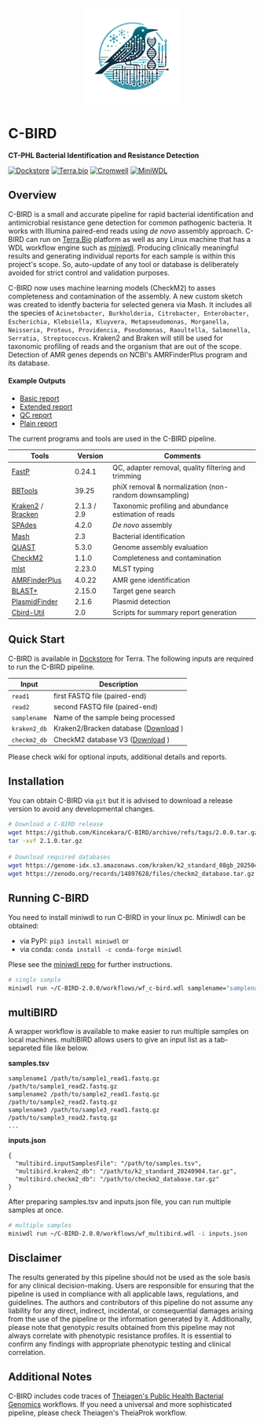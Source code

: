 <p align="center">
<img src="./assets/cbird_logo.png" width=200>
</p>

# C-BIRD

**CT-PHL Bacterial Identification and Resistance Detection**

[![Dockstore](https://img.shields.io/badge/Dockstore-C--BIRDv2-blue)](https://dockstore.org/workflows/github.com/Kincekara/C-BIRD/C-BIRDv2:main?tab=info)
[![Terra.bio](https://img.shields.io/badge/Terra.bio-Platform-green)](https://terra.bio/)
[![Cromwell](https://img.shields.io/badge/Cromwell-Workflow%20Engine-blue)](https://cromwell.readthedocs.io/en/stable/)
[![MiniWDL](https://img.shields.io/badge/MiniWDL-Workflow%20Engine-yellow)](https://miniwdl.readthedocs.io/en/latest/)

## Overview

C-BIRD is a small and accurate pipeline for rapid bacterial identification and antimicrobial resistance gene detection for common pathogenic bacteria.
It works with Illumina paired-end reads using *de novo* assembly approach.
C-BIRD can run on [Terra.Bio](https://terra.bio/) platform as well as any Linux machine that has a WDL workflow engine such as [miniwdl](https://github.com/chanzuckerberg/miniwdl).
Producing clinically meaningful results and generating individual reports for each sample is within this project's scope.
So, auto-update of any tool or database is deliberately avoided for strict control and validation purposes.

C-BIRD now uses machine learning models (CheckM2) to asses completeness and contamination of the assembly.
A new custom sketch was created to identfy bacteria for selected genera via Mash.
It includes all the species of `Acinetobacter, Burkholderia, Citrobacter, Enterobacter, Escherichia, Klebsiella, Kluyvera, Metapseudomonas, Morganella, Neisseria, Proteus, Providencia, Pseudomonas, Raoultella, Salmonella, Serratia, Streptococcus`.
Kraken2 and Braken will still be used for taxonomic profiling of reads and the organism that are out of the scope.
Detection of AMR genes depends on NCBI's AMRFinderPlus program and its database.

#### Example Outputs

- [Basic report](https://htmlpreview.github.io/?https://github.com/Kincekara/C-BIRD/blob/main/assets/AR55_basic_report.html)
- [Extended report](https://htmlpreview.github.io/?https://github.com/Kincekara/C-BIRD/blob/main/assets/AR55_extended_report.html)
- [QC report](https://htmlpreview.github.io/?https://github.com/Kincekara/C-BIRD/blob/main/assets/AR55_QC_summary.html)
- [Plain report](./assets/AR55_report.docx)

The current programs and tools are used in the C-BIRD pipeline.

| Tools                                                                                             | Version     | Comments                                               |
| ------------------------------------------------------------------------------------------------- | ----------- | ------------------------------------------------------ |
| [FastP](https://github.com/OpenGene/fastp)                                                           | 0.24.1      | QC, adapter removal, quality filtering and trimming    |
| [BBTools](https://jgi.doe.gov/data-and-tools/software-tools/bbtools/)                                | 39.25       | phiX removal & normalization (non-random downsampling) |
| [Kraken2](https://github.com/DerrickWood/kraken2) / [Bracken](https://github.com/jenniferlu717/Bracken) | 2.1.3 / 2.9 | Taxonomic profiling and abundance estimation of reads  |
| [SPAdes](https://github.com/ablab/spades)                                                            | 4.2.0       | *De novo* assembly                                   |
| [Mash](https://github.com/marbl/Mash)                                                                | 2.3         | Bacterial identification                               |
| [QUAST](https://github.com/ablab/quast)                                                              | 5.3.0       | Genome assembly evaluation                             |
| [CheckM2](https://github.com/chklovski/CheckM2)                                                      | 1.1.0       | Completeness and contamination                         |
| [mlst](https://github.com/tseemann/mlst)                                                             | 2.23.0      | MLST typing                                            |
| [AMRFinderPlus](https://github.com/ncbi/amr)                                                         | 4.0.22      | AMR gene identification                                |
| [BLAST+](https://blast.ncbi.nlm.nih.gov/doc/blast-help/downloadblastdata.html)                       | 2.15.0      | Target gene search                                     |
| [PlasmidFinder](https://bitbucket.org/genomicepidemiology/plasmidfinder/src/master/)                 | 2.1.6       | Plasmid detection                                      |
| [Cbird-Util](./assets/cbird-util/)                                                                   | 2.0         | Scripts for summary report generation                  |

## Quick Start

C-BIRD is available in [Dockstore](https://dockstore.org/workflows/github.com/Kincekara/C-BIRD/C-BIRDv2:main?tab=info) for Terra. The following inputs are required to run the C-BIRD pipeline.

| Input          | Description                                                                                               |
| -------------- | --------------------------------------------------------------------------------------------------------- |
| `read1`      | first FASTQ file (paired-end)                                                                             |
| `read2`      | second FASTQ file (paired-end)                                                                            |
| `samplename` | Name of the sample being processed                                                                        |
| `kraken2_db` | Kraken2/Bracken database ([Download](https://benlangmead.github.io/aws-indexes/k2) )                         |
| `checkm2_db` | CheckM2 database V3 ([Download](https://zenodo.org/records/14897628/files/checkm2_database.tar.gz?download=1) ) |

Please check wiki for optional inputs, additional details and reports.

## Installation

You can obtain C-BIRD via `git` but it is advised to download a release version to avoid any developmental changes.

```bash
# Download a C-BIRD release
wget https://github.com/Kincekara/C-BIRD/archive/refs/tags/2.0.0.tar.gz
tar -xvf 2.1.0.tar.gz

# Download required databases
wget https://genome-idx.s3.amazonaws.com/kraken/k2_standard_08gb_20250402.tar.gz
wget https://zenodo.org/records/14897628/files/checkm2_database.tar.gz
```

## Running C-BIRD

You need to install miniwdl to run C-BIRD in your linux pc. Miniwdl can be obtained:

- via PyPI: `pip3 install miniwdl` or
- via conda: `conda install -c conda-forge miniwdl`

Plese see the [miniwdl repo](https://github.com/chanzuckerberg/miniwdl/) for further instructions.

```bash
# single sample
miniwdl run ~/C-BIRD-2.0.0/workflows/wf_c-bird.wdl samplename="samplename" read1="read1.fastq.gz" read2="read2.fastq.gz" kraken2_db="k2_standard_20240904.tar.gz" checkm2_db="checkm2_database.tar.gz"
```

## multiBIRD

A wrapper workflow is available to make easier to run multiple samples on local machines. multiBIRD allows users to give an input list as a tab-separeted file like below.

**samples.tsv**

```
samplename1 /path/to/sample1_read1.fastq.gz /path/to/sample1_read2.fastq.gz
samplename2 /path/to/sample2_read1.fastq.gz /path/to/sample2_read2.fastq.gz
samplename3 /path/to/sample3_read1.fastq.gz /path/to/sample3_read2.fastq.gz
...
```

**inputs.json**

```
{
  "multibird.inputSamplesFile": "/path/to/samples.tsv",
  "multibird.kraken2_db": "/path/to/k2_standard_20240904.tar.gz",
  "multibird.checkm2_db": "/path/to/checkm2_database.tar.gz"
}
```

After preparing samples.tsv and inputs.json file, you can run multiple samples at once.

```bash
# multiple samples
miniwdl run ~/C-BIRD-2.0.0/workflows/wf_multibird.wdl -i inputs.json
```

## Disclaimer

The results generated by this pipeline should not be used as the sole basis for any clinical decision-making.
Users are responsible for ensuring that the pipeline is used in compliance with all applicable laws, regulations, and guidelines.
The authors and contributors of this pipeline do not assume any liability for any direct, indirect, incidental, or consequential damages arising from the use of the pipeline or the information generated by it.
Additionally, please note that genotypic results obtained from this pipeline may not always correlate with phenotypic resistance profiles.
It is essential to confirm any findings with appropriate phenotypic testing and clinical correlation.

## Additional Notes

C-BIRD includes code traces of [Theiagen&#39;s Public Health Bacterial Genomics](https://github.com/theiagen/public_health_bacterial_genomics) workflows.
If you need a universal and more sophisticated pipeline, please check Theiagen's TheiaProk workflow.
